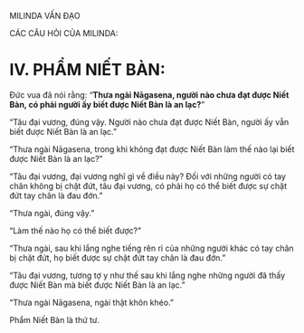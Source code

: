 MILINDA VẤN ĐẠO

CÁC CÂU HỎI CỦA MILINDA:

# IV. PHẨM NIẾT BÀN:

Đức vua đã nói rằng: “**Thưa ngài Nāgasena, người nào chưa đạt được Niết Bàn, có phải người ấy biết được Niết Bàn là an lạc?**”

“Tâu đại vương, đúng vậy. Người nào chưa đạt được Niết Bàn, người ấy vẫn biết được Niết Bàn là an lạc.”

“Thưa ngài Nāgasena, trong khi không đạt được Niết Bàn làm thế nào lại biết được Niết Bàn là an lạc?”

“Tâu đại vương, đại vương nghĩ gì về điều này? Đối với những người có tay chân không bị chặt đứt, tâu đại vương, có phải họ có thể biết được sự chặt đứt tay chân là đau đớn.”

“Thưa ngài, đúng vậy.”

“Làm thế nào họ có thể biết được?”

“Thưa ngài, sau khi lắng nghe tiếng rên rỉ của những người khác có tay chân bị chặt đứt, họ biết được sự chặt đứt tay chân là đau đớn.”

“Tâu đại vương, tương tợ y như thế sau khi lắng nghe những người đã thấy được Niết Bàn mà biết được Niết Bàn là an lạc.”

“Thưa ngài Nāgasena, ngài thật khôn khéo.”

Phẩm Niết Bàn là thứ tư.
